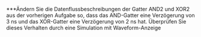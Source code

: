 
***Ändern Sie die Datenflussbeschreibungen der Gatter AND2 und XOR2 aus der vorherigen Aufgabe  so, dass das AND-Gatter eine Verzögerung von 3 ns und das XOR-Gatter eine Verzögerung von  2 ns hat. Überprüfen Sie dieses Verhalten durch eine Simulation mit Waveform-Anzeige